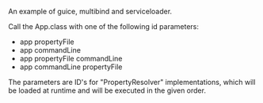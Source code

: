 An example of guice, multibind and serviceloader.

Call the App.class with one of the following id parameters:
 - app propertyFile
 - app commandLine
 - app propertyFile commandLine
 - app commandLine propertyFile

The parameters are ID's for "PropertyResolver" implementations, which will be loaded at runtime and will be executed in the given order.

